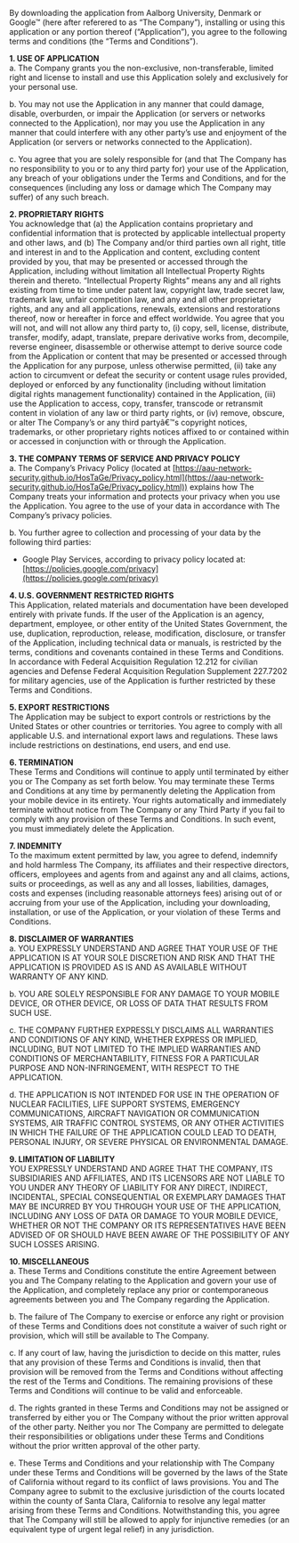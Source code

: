 By downloading the application from Aalborg University, Denmark or Google™ (here after referered to as “The Company”), installing or using this application or any portion thereof (“Application”), you agree to the following terms and conditions (the “Terms and Conditions”).

**1\. USE OF APPLICATION**  
a. The Company grants you the non-exclusive, non-transferable, limited right and license to install and use this Application solely and exclusively for your personal use.

b. You may not use the Application in any manner that could damage, disable, overburden, or impair the Application (or servers or networks connected to the Application), nor may you use the Application in any manner that could interfere with any other party’s use and enjoyment of the Application (or servers or networks connected to the Application).

c. You agree that you are solely responsible for (and that The Company has no responsibility to you or to any third party for) your use of the Application, any breach of your obligations under the Terms and Conditions, and for the consequences (including any loss or damage which The Company may suffer) of any such breach.

**2\. PROPRIETARY RIGHTS**  
You acknowledge that (a) the Application contains proprietary and confidential information that is protected by applicable intellectual property and other laws, and (b) The Company and/or third parties own all right, title and interest in and to the Application and content, excluding content provided by you, that may be presented or accessed through the Application, including without limitation all Intellectual Property Rights therein and thereto. “Intellectual Property Rights” means any and all rights existing from time to time under patent law, copyright law, trade secret law, trademark law, unfair competition law, and any and all other proprietary rights, and any and all applications, renewals, extensions and restorations thereof, now or hereafter in force and effect worldwide. You agree that you will not, and will not allow any third party to, (i) copy, sell, license, distribute, transfer, modify, adapt, translate, prepare derivative works from, decompile, reverse engineer, disassemble or otherwise attempt to derive source code from the Application or content that may be presented or accessed through the Application for any purpose, unless otherwise permitted, (ii) take any action to circumvent or defeat the security or content usage rules provided, deployed or enforced by any functionality (including without limitation digital rights management functionality) contained in the Application, (iii) use the Application to access, copy, transfer, transcode or retransmit content in violation of any law or third party rights, or (iv) remove, obscure, or alter The Company’s or any third partyâ€™s copyright notices, trademarks, or other proprietary rights notices affixed to or contained within or accessed in conjunction with or through the Application.

**3\. THE COMPANY TERMS OF SERVICE AND PRIVACY POLICY**  
a. The Company’s Privacy Policy (located at [https://aau-network-security.github.io/HosTaGe/Privacy_policy.html](https://aau-network-security.github.io/HosTaGe/Privacy_policy.html)) explains how The Company treats your information and protects your privacy when you use the Application. You agree to the use of your data in accordance with The Company’s privacy policies.

b. You further agree to collection and processing of your data by the following third parties:

* Google Play Services, according to privacy policy located at: [https://policies.google.com/privacy](https://policies.google.com/privacy)

**4\. U.S. GOVERNMENT RESTRICTED RIGHTS**  
This Application, related materials and documentation have been developed entirely with private funds. If the user of the Application is an agency, department, employee, or other entity of the United States Government, the use, duplication, reproduction, release, modification, disclosure, or transfer of the Application, including technical data or manuals, is restricted by the terms, conditions and covenants contained in these Terms and Conditions. In accordance with Federal Acquisition Regulation 12.212 for civilian agencies and Defense Federal Acquisition Regulation Supplement 227.7202 for military agencies, use of the Application is further restricted by these Terms and Conditions.

**5\. EXPORT RESTRICTIONS**  
The Application may be subject to export controls or restrictions by the United States or other countries or territories. You agree to comply with all applicable U.S. and international export laws and regulations. These laws include restrictions on destinations, end users, and end use.

**6\. TERMINATION**  
These Terms and Conditions will continue to apply until terminated by either you or The Company as set forth below. You may terminate these Terms and Conditions at any time by permanently deleting the Application from your mobile device in its entirety. Your rights automatically and immediately terminate without notice from The Company or any Third Party if you fail to comply with any provision of these Terms and Conditions. In such event, you must immediately delete the Application.

**7\. INDEMNITY**  
To the maximum extent permitted by law, you agree to defend, indemnify and hold harmless The Company, its affiliates and their respective directors, officers, employees and agents from and against any and all claims, actions, suits or proceedings, as well as any and all losses, liabilities, damages, costs and expenses (including reasonable attorneys fees) arising out of or accruing from your use of the Application, including your downloading, installation, or use of the Application, or your violation of these Terms and Conditions.

**8\. DISCLAIMER OF WARRANTIES**  
a. YOU EXPRESSLY UNDERSTAND AND AGREE THAT YOUR USE OF THE APPLICATION IS AT YOUR SOLE DISCRETION AND RISK AND THAT THE APPLICATION IS PROVIDED AS IS AND AS AVAILABLE WITHOUT WARRANTY OF ANY KIND.

b. YOU ARE SOLELY RESPONSIBLE FOR ANY DAMAGE TO YOUR MOBILE DEVICE, OR OTHER DEVICE, OR LOSS OF DATA THAT RESULTS FROM SUCH USE.

c. THE COMPANY FURTHER EXPRESSLY DISCLAIMS ALL WARRANTIES AND CONDITIONS OF ANY KIND, WHETHER EXPRESS OR IMPLIED, INCLUDING, BUT NOT LIMITED TO THE IMPLIED WARRANTIES AND CONDITIONS OF MERCHANTABILITY, FITNESS FOR A PARTICULAR PURPOSE AND NON-INFRINGEMENT, WITH RESPECT TO THE APPLICATION.

d. THE APPLICATION IS NOT INTENDED FOR USE IN THE OPERATION OF NUCLEAR FACILITIES, LIFE SUPPORT SYSTEMS, EMERGENCY COMMUNICATIONS, AIRCRAFT NAVIGATION OR COMMUNICATION SYSTEMS, AIR TRAFFIC CONTROL SYSTEMS, OR ANY OTHER ACTIVITIES IN WHICH THE FAILURE OF THE APPLICATION COULD LEAD TO DEATH, PERSONAL INJURY, OR SEVERE PHYSICAL OR ENVIRONMENTAL DAMAGE.

**9\. LIMITATION OF LIABILITY**  
YOU EXPRESSLY UNDERSTAND AND AGREE THAT THE COMPANY, ITS SUBSIDIARIES AND AFFILIATES, AND ITS LICENSORS ARE NOT LIABLE TO YOU UNDER ANY THEORY OF LIABILITY FOR ANY DIRECT, INDIRECT, INCIDENTAL, SPECIAL CONSEQUENTIAL OR EXEMPLARY DAMAGES THAT MAY BE INCURRED BY YOU THROUGH YOUR USE OF THE APPLICATION, INCLUDING ANY LOSS OF DATA OR DAMAGE TO YOUR MOBILE DEVICE, WHETHER OR NOT THE COMPANY OR ITS REPRESENTATIVES HAVE BEEN ADVISED OF OR SHOULD HAVE BEEN AWARE OF THE POSSIBILITY OF ANY SUCH LOSSES ARISING.

**10\. MISCELLANEOUS**  
a. These Terms and Conditions constitute the entire Agreement between you and The Company relating to the Application and govern your use of the Application, and completely replace any prior or contemporaneous agreements between you and The Company regarding the Application.

b. The failure of The Company to exercise or enforce any right or provision of these Terms and Conditions does not constitute a waiver of such right or provision, which will still be available to The Company.

c. If any court of law, having the jurisdiction to decide on this matter, rules that any provision of these Terms and Conditions is invalid, then that provision will be removed from the Terms and Conditions without affecting the rest of the Terms and Conditions. The remaining provisions of these Terms and Conditions will continue to be valid and enforceable.

d. The rights granted in these Terms and Conditions may not be assigned or transferred by either you or The Company without the prior written approval of the other party. Neither you nor The Company are permitted to delegate their responsibilities or obligations under these Terms and Conditions without the prior written approval of the other party.

e. These Terms and Conditions and your relationship with The Company under these Terms and Conditions will be governed by the laws of the State of California without regard to its conflict of laws provisions. You and The Company agree to submit to the exclusive jurisdiction of the courts located within the county of Santa Clara, California to resolve any legal matter arising from these Terms and Conditions. Notwithstanding this, you agree that The Company will still be allowed to apply for injunctive remedies (or an equivalent type of urgent legal relief) in any jurisdiction.